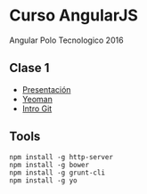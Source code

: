 # Curso AngularJS
Angular Polo Tecnologico 2016

## Clase 1

- [Presentación](http://cortezcristian.com/angular-talk/#/)
- [Yeoman](http://cortezcristian.com/talks/nodejs-goodies/#/13)
- [Intro Git](http://cortezcristian.com/curso-node-js/material/slides/episodio1.html#/3)

## Tools

```
npm install -g http-server
npm install -g bower
npm install -g grunt-cli
npm install -g yo
```
